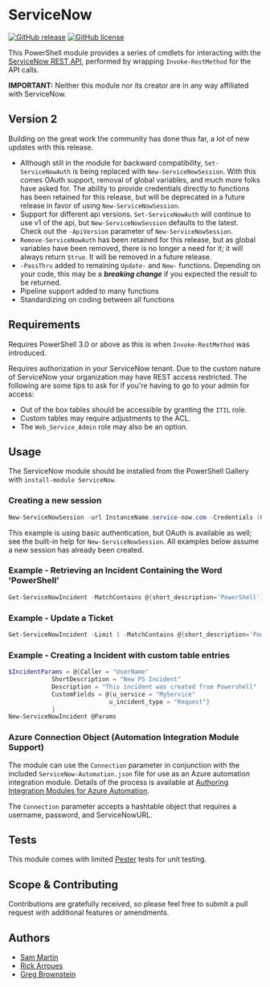 # ServiceNow

[![GitHub release](https://img.shields.io/github/release/Snow-Shell/servicenow-powershell.svg)](https://github.com/Snow-Shell/servicenow-powershell/releases/latest) [![GitHub license](https://img.shields.io/github/license/Snow-Shell/servicenow-powershell.svg)](LICENSE)

This PowerShell module provides a series of cmdlets for interacting with the [ServiceNow REST API](http://wiki.servicenow.com/index.php?title=REST_API), performed by wrapping `Invoke-RestMethod` for the API calls.

**IMPORTANT:** Neither this module nor its creator are in any way affiliated with ServiceNow.

## Version 2

Building on the great work the community has done thus far, a lot of new updates with this release.
- Although still in the module for backward compatibility, `Set-ServiceNowAuth` is being replaced with `New-ServiceNowSession`.  With this comes OAuth support, removal of global variables, and much more folks have asked for.  The ability to provide credentials directly to functions has been retained for this release, but will be deprecated in a future release in favor of using `New-ServiceNowSession`.
- Support for different api versions.  `Set-ServiceNowAuth` will continue to use v1 of the api, but `New-ServiceNowSession` defaults to the latest.  Check out the `-ApiVersion` parameter of `New-ServiceNowSession`.
- `Remove-ServiceNowAuth` has been retained for this release, but as global variables have been removed, there is no longer a need for it; it will always return `$true`.  It will be removed in a future release.
- `-PassThru` added to remaining `Update-` and `New-` functions.  Depending on your code, this may be a ***breaking change*** if you expected the result to be returned.
- Pipeline support added to many functions
- Standardizing on coding between all functions

## Requirements

Requires PowerShell 3.0 or above as this is when `Invoke-RestMethod` was introduced.

Requires authorization in your ServiceNow tenant.  Due to the custom nature of ServiceNow your organization may have REST access restricted.  The following are some tips to ask for if you're having to go to your admin for access:

* Out of the box tables should be accessible by granting the `ITIL` role.
* Custom tables may require adjustments to the ACL.
* The `Web_Service_Admin` role may also be an option.

## Usage

The ServiceNow module should be installed from the PowerShell Gallery with `install-module ServiceNow`.

### Creating a new session

```PowerShell
New-ServiceNowSession -url InstanceName.service-now.com -Credentials (Get-Credential)
```

This example is using basic authentication, but OAuth is available as well; see the built-in help for `New-ServiceNowSession`.  All examples below assume a new session has already been created.

### Example - Retrieving an Incident Containing the Word 'PowerShell'

```PowerShell
Get-ServiceNowIncident -MatchContains @{short_description='PowerShell'}
```

### Example - Update a Ticket

```PowerShell
Get-ServiceNowIncident -Limit 1 -MatchContains @{short_description='PowerShell'} | Update-ServiceNowIncident -Values @{comments='Updated via PowerShell'}
```

### Example - Creating a Incident with custom table entries

```PowerShell
$IncidentParams = @{Caller = "UserName"
            ShortDescription = "New PS Incident"
            Description = "This incident was created from Powershell"
            CustomFields = @{u_service = "MyService"
                            u_incident_type = "Request"}
            }
New-ServiceNowIncident @Params
```

### Azure Connection Object (Automation Integration Module Support)

The module can use the `Connection` parameter in conjunction with the included `ServiceNow-Automation.json` file for use as an Azure automation integration module.  Details of the process is available at [Authoring Integration Modules for Azure Automation](https://azure.microsoft.com/en-us/blog/authoring-integration-modules-for-azure-automation).

The `Connection` parameter accepts a hashtable object that requires a username, password, and ServiceNowURL.

## Tests

This module comes with limited [Pester](https://github.com/pester/Pester/) tests for unit testing.

## Scope & Contributing

Contributions are gratefully received, so please feel free to submit a pull request with additional features or amendments.

## Authors

- [Sam Martin](https://github.com/Sam-Martin)
- [Rick Arroues](https://github.com/Rick-2CA)
- [Greg Brownstein](https://github.com/gdbarron)
